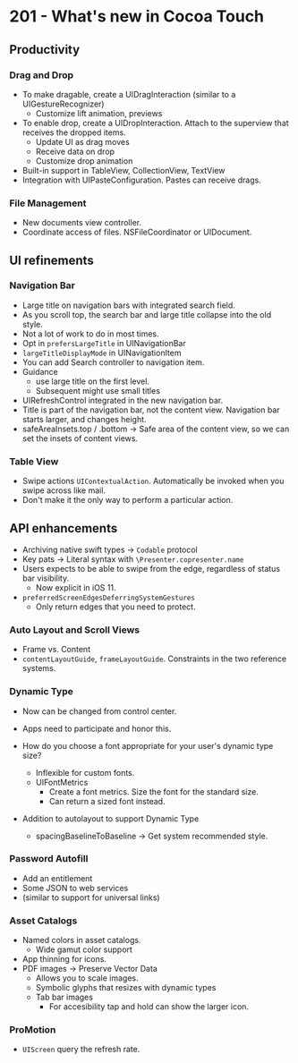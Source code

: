 # 201 - What's new in Cocoa Touch

## Productivity

### Drag and Drop

- To make dragable, create a UIDragInteraction (similar to a UIGestureRecognizer)
  - Customize lift animation, previews
- To enable drop, create a UIDropInteraction. Attach to the superview that receives the dropped items.
  - Update UI as drag moves
  - Receive data on drop
  - Customize drop animation
- Built-in support in TableView, CollectionView, TextView
- Integration with UIPasteConfiguration. Pastes can receive drags.

### File Management

- New documents view controller.
- Coordinate access of files. NSFileCoordinator or UIDocument.

## UI refinements

### Navigation Bar

- Large title on navigation bars with integrated search field.
- As you scroll top, the search bar and large title collapse into the old style.
- Not a lot of work to do in most times.
- Opt in `prefersLargeTitle` in UINavigationBar
- `largeTitleDisplayMode` in UINavigationItem
- You can add Search controller to navigation item.
- Guidance
  - use large title on the first level.
  - Subsequent might use small titles
- UIRefreshControl integrated in the new navigation bar.
- Title is part of the navigation bar, not the content view. Navigation bar starts larger, and changes height.
- safeAreaInsets.top / .bottom -> Safe area of the content view, so we can set the insets of content views.

### Table View

- Swipe actions `UIContextualAction`. Automatically be invoked when you swipe across like mail.
- Don't make it the only way to perform a particular action.


## API enhancements

- Archiving native swift types -> `Codable` protocol
- Key pats -> Literal syntax with `\Presenter.copresenter.name`
- Users expects to be able to swipe from the edge, regardless of status bar visibility.
  - Now explicit in iOS 11.
- `preferredScreenEdgesDeferringSystemGestures`
  - Only return edges that you need to protect.

### Auto Layout and Scroll Views

- Frame vs. Content
- `contentLayoutGuide`, `frameLayoutGuide`. Constraints in the two reference systems.

### Dynamic Type

- Now can be changed from control center.
- Apps need to participate and honor this.

- How do you choose a font appropriate for your user's dynamic type size?
  - Inflexible for custom fonts.
  - UIFontMetrics
    - Create a font metrics. Size the font for the standard size.
    - Can return a sized font instead.
- Addition to autolayout to support Dynamic Type
  - spacingBaselineToBaseline -> Get system recommended style.

### Password Autofill

- Add an entitlement
- Some JSON to web services
- (similar to support for universal links)

### Asset Catalogs

- Named colors in asset catalogs.
  - Wide gamut color support
- App thinning for icons.
- PDF images -> Preserve Vector Data
  - Allows you to scale images.
  - Symbolic glyphs that resizes with dynamic types
  - Tab bar images
    - For accesibility tap and hold can show the larger icon.

### ProMotion

- `UIScreen` query the refresh rate.



